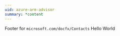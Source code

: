 ```yaml
---
uid: azure-arm-advisor
summary: *content
---
```

Footer for `microsoft.com/docfx/Contacts`
Hello World
